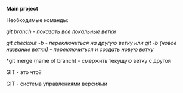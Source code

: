 **Main project**

Необходимые команды:

*git branch - показать все локальные ветки*

*git checkout -b - переключиться на другую ветку или git -b (новое название ветки) - переключиться и создать новую ветку*

*git merge (name of branch) - смержить текущую ветку с другой

GIT - это что?

GIT -  система управлениями версиями